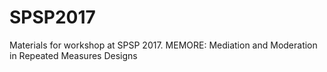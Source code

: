 # SPSP2017
Materials for workshop at SPSP 2017. MEMORE: Mediation and Moderation in Repeated Measures Designs
